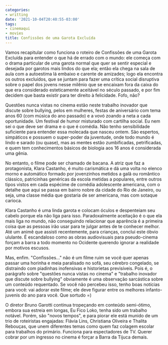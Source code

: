 ```yaml
---
categories:
- writting
date: '2021-10-04T20:40:55-03:00'
tags:
- cinemaqui
- movies
title: Confissões de uma Garota Excluída
---
```


Vamos recapitular como funciona o roteiro de Confissões de uma Garota Excluída para entender o que há de errado com o mundo: ele começa com o drama particular de uma garota normal que quer se sentir especial e desejada por garotos mais lindos do que ela; então ela chega na sala de aula com a autoestima lá embaixo e carente de amizades; logo ela encontra os outros excluídos, que se juntam para fazer uma crítica social disruptiva sobre o papel dos jovens nesse milênio que se encaixam fora da caixa do que era considerado esteticamente aceitável no século passado, e por fim decidem que basta existir para ter direito à felicidade. Fofo, não?

Questões nunca vistas no cinema estão neste trabalho inovador que discute sobre bullying, pelos em mulheres, festas de aniversário com tema anos 60 (com música do ano passado) e a vovó zoando a neta a cada oportunidade. Um festival de humor misturado com cartilha social. Eu nem sei o que deve ser drama e o que é comédia. Não tenho sensibilidade suficiente para entender essa molecada que nasceu ontem. São espertos, simpáticos e possuem o super-poder da juventude, onde todo mundo é lindo e sarado (ou quase), mas as mentes estão zumbificadas, petrificadas, e quem tem conhecimentos básicos de biologia aos 16 anos é considerada uma gênia.

No entanto, o filme pode ser chamado de bacana. A atriz que faz a protagonista, Klara Castanho, é muito carismática e dá uma volta no elenco morno e automático formado por jovenzinhos metidos a galã ou romântico clássico, patricinhas genéricas da escola metidas a populares, entre outros tipos vistos em cada espécime de comédia adolescente americana, com o detalhe que aqui se passa em bairro nobre da cidade do Rio de Janeiro, ou seja, uma classe média que gostaria de ser americana, mas com sotaque carioca.

Klara Castanho é uma linda garota e colocam óculos e despenteiam seu cabelo porque ela não liga para isso. Paradoxalmente aceitação é o que ela mais liga no mundo, não conseguindo relacionar que aparência é a primeira coisa que as pessoas irão usar para te julgar antes de te conhecer melhor. Até um animê que assisti recentemente, para crianças, conclui este óbvio ululante. É escandaloso como as obras audiovisuais para pseudo-cinema forçam a barra a todo momento no Ocidente querendo ignorar a realidade por motivos escusos.

Mas, enfim. "Confissões..." não é um filme ruim se você quer apenas passar uma horinha e meia paralisado no sofá, seu cérebro congelado, se distraindo com piadinhas inofensivas e historietas previsíveis. Pois é, o parágrafo sobre "questões nunca vistas no cinema" e "trabalho inovador que discute sobre bullying" obviamente é uma observação sarcástica sobre um conteúdo requentado. Se você não percebeu isso, tenho boas notícias para você: vai adorar este filme; ele deve figurar entre os melhores infanto-juvenis do ano para você. Que sortudo =)

O diretor Bruno Garotti continua tropeçando em conteúdo semi-ótimo, embora sua estreia em longas, Eu Fico Loko, tenha sido um trabalho notável. Porém, são "novos tempos", e para piorar ele está munido de um trio de roteiristas engajadas: Flávia Lins, Christiana Oliveira e Thalita Rebouças, que unem diferentes temas como quem faz colagem escolar para trabalhos do primário. Funciona para espectadores de TV. Querer cobrar por um ingresso no cinema é forçar a Barra da Tijuca demais.